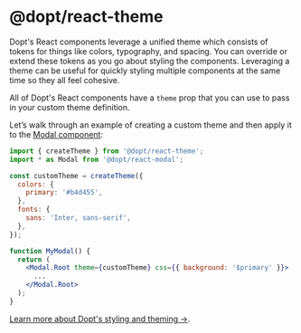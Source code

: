 # @dopt/react-theme

Dopt's React components leverage a unified theme which consists of tokens for things like colors, typography, and spacing. You can override or extend these tokens as you go about styling the components. Leveraging a theme can be useful for quickly styling multiple components at the same time so they all feel cohesive.

All of Dopt's React components have a `theme` prop that you can use to pass in your custom theme definition.

Let’s walk through an example of creating a custom theme and then apply it to the [Modal component](https://docs.dopt.com/components/modal/):

```jsx
import { createTheme } from '@dopt/react-theme';
import * as Modal from '@dopt/react-modal';

const customTheme = createTheme({
  colors: {
    primary: '#b4d455',
  },
  fonts: {
    sans: 'Inter, sans-serif',
  },
});

function MyModal() {
  return (
    <Modal.Root theme={customTheme} css={{ background: '$primary' }}>
      ...
    </Modal.Root>
  );
}
```

[Learn more about Dopt's styling and theming →](https://docs.dopt.com/components/styling/).
